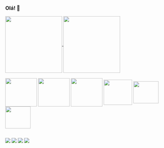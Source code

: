 ### Olá! 👋
<a href="https://github.com/anuraghazra/github-readme-stats">
<img height="180em" align="center" src="https://github-readme-stats.vercel.app/api?username=aynsantos&show_icons=true&theme=dracula" />
</a>
<a href="https://github.com/anuraghazra/github-readme-stats">
<img height="180em" align="center" src="https://github-readme-stats.vercel.app/api/top-langs/?username=aynsantos&langs_count=6&theme=dracula&layout=compact&hide_progress=true" />
</a>

<div style="display: inline_block"><br>
<img align="center" height="90" width="100" src="https://cdn.jsdelivr.net/gh/devicons/devicon/icons/java/java-original-wordmark.svg" />
<img align="center" height="90" width="100" src="https://cdn.jsdelivr.net/gh/devicons/devicon/icons/spring/spring-original-wordmark.svg" />
<img align="center" height="90" width="100" src="https://cdn.jsdelivr.net/gh/devicons/devicon/icons/mysql/mysql-original-wordmark.svg" />
<img align="center" height="80" width="90" src="https://cdn.jsdelivr.net/gh/devicons/devicon/icons/c/c-plain.svg" />
<img align="center" height="70" width="80" src="https://cdn.jsdelivr.net/gh/devicons/devicon/icons/html5/html5-original-wordmark.svg" />
<img align="center" height="70" width="80" src="https://cdn.jsdelivr.net/gh/devicons/devicon/icons/css3/css3-original-wordmark.svg" />
</div>

##

<div> 
  <a href="https://www.instagram.com/allyson_santos89/" target="_blank"><img src="https://img.shields.io/badge/-Instagram-%23E4405F?style=for-the-badge&logo=instagram&logoColor=white" target="_blank"></a>
  <a href = "mailto:allyson.santos@live.com"><img src="https://img.shields.io/badge/Microsoft_Outlook-0078D4?style=for-the-badge&logo=microsoft-outlook&logoColor=white" target="_blank"></a>
   <a href = "mailto:aynsantos89@gmail.com"><img src="https://img.shields.io/badge/Gmail-D14836?style=for-the-badge&logo=gmail&logoColor=white" target="_blank"></a>
  <a href="https://www.linkedin.com/in/aynsantos/" target="_blank"><img src="https://img.shields.io/badge/-LinkedIn-%230077B5?style=for-the-badge&logo=linkedin&logoColor=white" target="_blank"></a>
</div>

